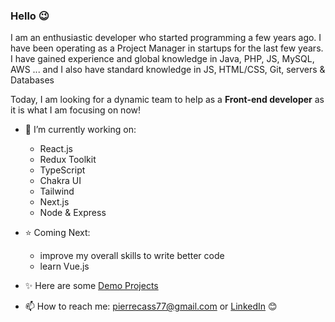 ### Hello 😉

I am an enthusiastic developer who started programming a few years ago. I have been operating as a Project Manager in startups for the last few years.
I have gained experience and global knowledge in Java, PHP, JS, MySQL, AWS ... and I also have standard knowledge in JS, HTML/CSS, Git, servers & Databases

Today, I am looking for a dynamic team to help as a __Front-end developer__ as it is what I am focusing on now!

- 🌱 I’m currently working on:   
  - React.js
  - Redux Toolkit
  - TypeScript
  - Chakra UI
  - Tailwind
  - Next.js
  - Node & Express

- ⭐ Coming Next:
  - improve my overall skills to write better code
  - learn Vue.js

- ✨ Here are some [Demo Projects](https://github.com/peterk6e/Projects)

- 📫 How to reach me: pierrecass77@gmail.com or [LinkedIn]( https://www.linkedin.com/in/pierre-cassier-76b226180) 😊

